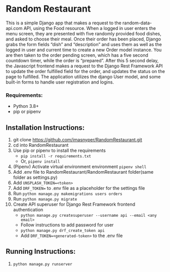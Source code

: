 # Random Restaurant

This is a simple Django app that makes a request to the random-data-api.com API, using the Food resource. When a logged in user enters the menu screen, they are presented with five randomly provided food dishes, and asked to choose their meal. Once their order has been placed, Django grabs the form fields “dish” and “description” and uses them as well as the logged in user and current time to create a new Order model instance. You are then taken to the order pending screen, which has a five second countdown timer, while the order is “prepared”. After this 5 second delay, the Javascript frontend makes a request to the Django Rest Framework API to update the order fulfilled field for the order, and updates the status on the page to fulfilled. The application utilizes the django User model, and some built-in forms to handle user registration and logins.


### Requirements:
- Python 3.8+
- pip or pipenv

## Installation Instructions:

1. git clone https://github.com/imasnyper/RandomRestaurant.git
2. cd into RandomRestaurant
3. Use pip or pipenv to install the requirements
    - `pip install -r requirements.txt`
    - Or, `pipenv install`
5. (Pipenv) Activate virtual environment environment `pipenv shell`
6. Add .env file to RandomRestaurant/RandomRestaurant folder(same folder as settings.py)
6. Add `UNSPLASH_TOKEN=<token>`
7. Add `DRF_TOKEN=` to .env file as a placeholder for the settings file
8. Run `python manage.py makemigrations users orders`
9. Run `python manage.py migrate`
10. Create API superuser for Django Rest Framework frontend authentication
    - `python manage.py createsuperuser --username api --email <any email>`
    - Follow instructions to add password for user
    - `python manage.py drf_create_token api`
    - Add `DRF_TOKEN=<generated-token>` to the .env file

## Running Instructions:
1. `python manage.py runserver`
